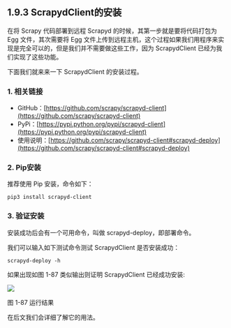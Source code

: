 ## 1.9.3 ScrapydClient的安装

在将 Scrapy 代码部署到远程 Scrapyd 的时候，其第一步就是要将代码打包为 Egg 文件，其次需要将 Egg 文件上传到远程主机，这个过程如果我们用程序来实现是完全可以的，但是我们并不需要做这些工作，因为 ScrapydClient 已经为我们实现了这些功能。

下面我们就来来一下 ScrapydClient 的安装过程。

### 1. 相关链接

* GitHub：[https://github.com/scrapy/scrapyd-client](https://github.com/scrapy/scrapyd-client)
* PyPi：[https://pypi.python.org/pypi/scrapyd-client](https://pypi.python.org/pypi/scrapyd-client)
* 使用说明：[https://github.com/scrapy/scrapyd-client#scrapyd-deploy](https://github.com/scrapy/scrapyd-client#scrapyd-deploy)

### 2. Pip安装

推荐使用 Pip 安装，命令如下：

```
pip3 install scrapyd-client
```

### 3. 验证安装

安装成功后会有一个可用命令，叫做 scrapyd-deploy，即部署命令。

我们可以输入如下测试命令测试 ScrapydClient 是否安装成功：

```
scrapyd-deploy -h
```

如果出现如图 1-87 类似输出则证明 ScrapydClient 已经成功安装:

![](./assets/1-87.jpg)

图 1-87 运行结果

在后文我们会详细了解它的用法。

